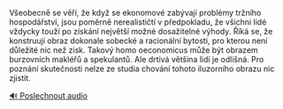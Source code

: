 
Všeobecně se věří, že když se ekonomové zabývají problémy tržního hospodářství, jsou poměrně nerealističtí v předpokladu, že všichni lidé vždycky touží po získání největší možné dosažitelné výhody. Říká se, že konstruují obraz dokonale sobecké a racionální bytosti, pro kterou není důležité nic než zisk. Takový homo oeconomicus může být obrazem burzovních makléřů a spekulantů. Ale drtivá většina lidí je odlišná. Pro poznání skutečnosti nelze ze studia chování tohoto iluzorního obrazu nic zjistit.

[🔊 Poslechnout audio](/data/7-paragraphs/audio/chapter_47/para_008-Veobecn-se-v-e-kdy-se-ekonomov-zabvaj-p.mp3)
